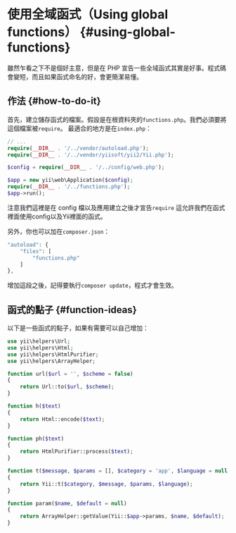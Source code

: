 # 使用全域函式（Using global functions） {#using-global-functions}

雖然乍看之下不是個好主意，但是在 PHP 宣告一些全域函式其實是好事。程式碼會變短，而且如果函式命名的好，會更簡潔易懂。

## 作法 {#how-to-do-it}

首先，建立儲存函式的檔案。假設是在根資料夾的`functions.php`。我們必須要將這個檔案被`require`。 最適合的地方是在`index.php`：

```php
// ...
require(__DIR__ . '/../vendor/autoload.php');
require(__DIR__ . '/../vendor/yiisoft/yii2/Yii.php');

$config = require(__DIR__ . '/../config/web.php');

$app = new yii\web\Application($config);
require(__DIR__ . '/../functions.php');
$app->run();
```

注意我們這裡是在 config 檔以及應用建立之後才宣告`require` 這允許我們在函式裡面使用config以及Yii裡面的函式。

另外，你也可以加在`composer.json`：

```php
"autoload": {
    "files": [
        "functions.php"
    ]
},
```

增加這段之後，記得要執行`composer update`，程式才會生效。

## 函式的點子 {#function-ideas}

以下是一些函式的點子，如果有需要可以自己增加：

```php
use yii\helpers\Url;
use yii\helpers\Html;
use yii\helpers\HtmlPurifier;
use yii\helpers\ArrayHelper;

function url($url = '', $scheme = false)
{
    return Url::to($url, $scheme);
}

function h($text)
{
    return Html::encode($text);
}

function ph($text)
{
    return HtmlPurifier::process($text);
}

function t($message, $params = [], $category = 'app', $language = null)
{
    return Yii::t($category, $message, $params, $language);
}

function param($name, $default = null)
{
    return ArrayHelper::getValue(Yii::$app->params, $name, $default);
}
```



